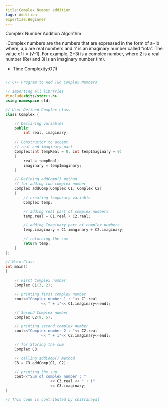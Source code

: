 ```yaml
---
title:Complex Number addition
tags: Addition
expertise:Beginner
---
```


Complex Number Addition Algorithm

-Complex numbers are the numbers that are expressed in the form of a+ib where, a,b are real numbers and  ‘i’ is an imaginary number called “iota”. The value of i = (√-1). For example, 2+3i is a complex number, where 2 is a real number (Re) and 3i is an imaginary number (Im). 

- Time Complexity:O(1)

```cpp

// C++ Program to Add Two Complex Numbers

// Importing all libraries
#include<bits/stdc++.h>
using namespace std;

// User Defined Complex class
class Complex {

	// Declaring variables
	public:
		int real, imaginary;

	// Constructor to accept
	// real and imaginary part
	Complex(int tempReal = 0, int tempImaginary = 0)
	{
		real = tempReal;
		imaginary = tempImaginary;
	}

	// Defining addComp() method
	// for adding two complex number
	Complex addComp(Complex C1, Complex C2)
	{
		// creating temporary variable
		Complex temp;

		// adding real part of complex numbers
		temp.real = C1.real + C2.real;

		// adding Imaginary part of complex numbers
		temp.imaginary = C1.imaginary + C2.imaginary;

		// returning the sum
		return temp;
	}
};

// Main Class
int main()
{

	// First Complex number
	Complex C1(3, 2);

	// printing first complex number
	cout<<"Complex number 1 : "<< C1.real
				<< " + i"<< C1.imaginary<<endl;

	// Second Complex number
	Complex C2(9, 5);

	// printing second complex number
	cout<<"Complex number 2 : "<< C2.real
				<< " + i"<< C2.imaginary<<endl;

	// for Storing the sum
	Complex C3;

	// calling addComp() method
	C3 = C3.addComp(C1, C2);

	// printing the sum
	cout<<"Sum of complex number : "
					<< C3.real << " + i"
					<< C3.imaginary;
}

// This code is contributed by chitranayal
